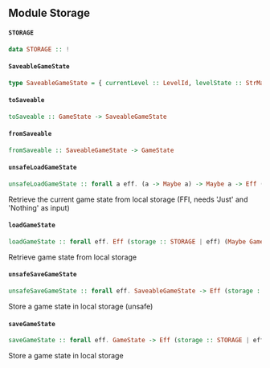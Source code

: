 ## Module Storage

#### `STORAGE`

``` purescript
data STORAGE :: !
```

#### `SaveableGameState`

``` purescript
type SaveableGameState = { currentLevel :: LevelId, levelState :: StrMap (Array TransformerId) }
```

#### `toSaveable`

``` purescript
toSaveable :: GameState -> SaveableGameState
```

#### `fromSaveable`

``` purescript
fromSaveable :: SaveableGameState -> GameState
```

#### `unsafeLoadGameState`

``` purescript
unsafeLoadGameState :: forall a eff. (a -> Maybe a) -> Maybe a -> Eff (storage :: STORAGE | eff) (Maybe SaveableGameState)
```

Retrieve the current game state from local storage (FFI, needs 'Just' and 'Nothing' as input)

#### `loadGameState`

``` purescript
loadGameState :: forall eff. Eff (storage :: STORAGE | eff) (Maybe GameState)
```

Retrieve game state from local storage

#### `unsafeSaveGameState`

``` purescript
unsafeSaveGameState :: forall eff. SaveableGameState -> Eff (storage :: STORAGE | eff) Unit
```

Store a game state in local storage (unsafe)

#### `saveGameState`

``` purescript
saveGameState :: forall eff. GameState -> Eff (storage :: STORAGE | eff) Unit
```

Store a game state in local storage


